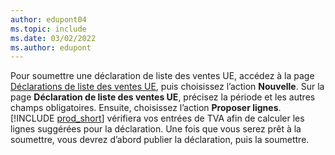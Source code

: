 ```yaml
---
author: edupont04
ms.topic: include
ms.date: 03/02/2022
ms.author: edupont
---
```


Pour soumettre une déclaration de liste des ventes UE, accédez à la page [Déclarations de liste des ventes UE](https://businesscentral.dynamics.com?page=321), puis choisissez l’action **Nouvelle**. Sur la page **Déclaration de liste des ventes UE**, précisez la période et les autres champs obligatoires. Ensuite, choisissez l’action **Proposer lignes**. [!INCLUDE [prod_short](../includes/prod_short.md)] vérifiera vos entrées de TVA afin de calculer les lignes suggérées pour la déclaration. Une fois que vous serez prêt à la soumettre, vous devrez d’abord publier la déclaration, puis la soumettre.
